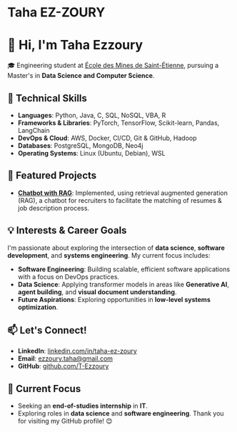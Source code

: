 # Taha EZ-ZOURY

# 👋 Hi, I'm Taha Ezzoury
🎓 Engineering student at [École des Mines de Saint-Étienne](https://www.mines-stetienne.fr/), pursuing a Master's in **Data Science and Computer Science**.

## 🔧 Technical Skills
- **Languages**: Python, Java, C, SQL, NoSQL, VBA, R
- **Frameworks & Libraries**: PyTorch, TensorFlow, Scikit-learn, Pandas, LangChain
- **DevOps & Cloud**: AWS, Docker, CI/CD, Git & GitHub, Hadoop
- **Databases**: PostgreSQL, MongoDB, Neo4j
- **Operating Systems**: Linux (Ubuntu, Debian), WSL

## 🌟 Featured Projects
- **[Chatbot with RAG](https://github.com/wide-view-corp/resume-matcher)**: Implemented, using retrieval augmented generation (RAG), a chatbot for recruiters to facilitate the matching of resumes & job description process.


## 💡 Interests & Career Goals
I'm passionate about exploring the intersection of **data science**, **software development**, and **systems engineering**. My current focus includes:
- **Software Engineering**: Building scalable, efficient software applications with a focus on DevOps practices.
- **Data Science**: Applying transformer models in areas like **Generative AI**, **agent building**, and **visual document understanding**.
- **Future Aspirations**: Exploring opportunities in **low-level systems optimization**.

## 📫 Let's Connect!
- **LinkedIn**: [linkedin.com/in/taha-ez-zoury](https://www.linkedin.com/in/taha-ez-zoury/)
- **Email**: [ezzoury.taha@gmail.com](mailto:ezzoury.taha@gmail.com)
- **GitHub**: [github.com/T-Ezzoury](https://github.com/T-Ezzoury)

## 🔄 Current Focus
- Seeking an **end-of-studies internship** in **IT**.
- Exploring roles in **data science** and **software engineering**.
Thank you for visiting my GitHub profile! 😊

